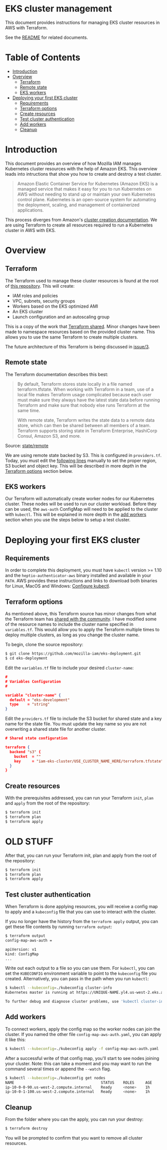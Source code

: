 # EKS cluster management

This document provides instructions for managing EKS cluster resources in AWS with Terraform.

See the [README](./README.md) for related documents.

# Table of Contents

- [Introduction](#toc-introduction)
- [Overview](#toc-overview)
  - [Terraform](#toc-terraform)
  - [Remote state](#toc-remote-state)
  - [EKS workers](#toc-workers)
- [Deploying your first EKS cluster](#toc-first-cluster)
  - [Requirements](#toc-requirements)
  - [Terraform options](#toc-terraform-options)
  - [Create resources](#toc-terraform-apply)
  - [Test cluster authentication](#toc-test-auth)
  - [Add workers](#toc-add-workers)
  - [Cleanup](#toc-cleanup)

# <a id="toc-introduction"></a>Introduction

This document provides an overview of how Mozilla IAM manages Kubernetes cluster resources with the help of Amazon EKS. This overview leads into intructions that show you how to create and destroy a test cluster.

>Amazon Elastic Container Service for Kubernetes (Amazon EKS) is a managed service that makes it easy for you to run Kubernetes on AWS without needing to stand up or maintain your own Kubernetes control plane. Kubernetes is an open-source system for automating the deployment, scaling, and management of containerized applications.

This process diverges from Amazon's [cluster creation documentation](https://docs.aws.amazon.com/eks/latest/userguide/create-cluster.html). We are using Terraform to create all resources required to run a Kubernetes cluster in AWS with EKS.

# <a id="toc-overview"></a>Overview

## <a id="toc-terraform"></a>Terraform

The Terraform used to manage these cluster resources is found at the root of [this repository](https://github.com/mozilla-iam/eks-deployment). This will create:

- IAM roles and policies
- VPC, subnets, security groups
- Workers based on the EKS optimized AMI
- An EKS cluster
- Launch configuration and an autoscaling group

This is a copy of the work that [Terraform shared](https://www.terraform.io/docs/providers/aws/guides/eks-getting-started.html). Minor changes have been made to namespace resources based on the provided cluster name. This allows you to use the same Terraform to create multiple clusters.

The future architecture of this Terraform is being discussed in [issue/3](https://github.com/mozilla-iam/eks-deployment/issues/3).

## <a id="toc-remote-state"></a>Remote state

The Terraform documentation describes this best:

>By default, Terraform stores state locally in a file named terraform.tfstate. When working with Terraform in a team, use of a local file makes Terraform usage complicated because each user must make sure they always have the latest state data before running Terraform and make sure that nobody else runs Terraform at the same time.
>
>With remote state, Terraform writes the state data to a remote data store, which can then be shared between all members of a team. Terraform supports storing state in Terraform Enterprise, HashiCorp Consul, Amazon S3, and more.

Source: [state/remote](https://www.terraform.io/docs/state/remote.html)

We are using remote state backed by S3. This is configured in `providers.tf`. Today, you must edit the [following lines](https://github.com/mozilla-iam/eks-deployment/blob/master/providers.tf#L21-L28) manually to set the proper region, S3 bucket and object key. This will be described in more depth in the [Terraform options](#toc-terraform-options) section below.

## <a id="toc-workers"></a>EKS workers

Our Terraform will automatically create worker nodes for our Kubernetes cluster. These nodes will be used to run our cluster workload. Before they can be used, the `aws-auth` ConfigMap will need to be applied to the cluster with `kubectl`. This will be explained in more depth in the [add workers](#toc-add-workers) section when you use the steps below to setup a test cluster.

# <a id="toc-first-cluster"></a>Deploying your first EKS cluster

## <a id="toc-requirements"></a>Requirements

In order to complete this deployment, you must have `kubectl` version >= 1.10 and the `heptio-authenticator-aws` binary installed and available in your `PATH`. AWS provides these instructions and links to download both binaries for Linux, MacOS and Windows: [Configure kubectl](https://docs.aws.amazon.com/eks/latest/userguide/configure-kubectl.html).

## <a id="toc-terraform-options"></a>Terraform options

As mentioned above, this Terraform source has minor changes from what the Terraform team has [shared with the community](https://github.com/terraform-providers/terraform-provider-aws/tree/master/examples/eks-getting-started).
I have modified some of the resource names to include the cluster name specified
in `variables.tf`. This would allow you to apply the Terraform multiple times to
deploy multiple clusters, as long as you change the cluster name.

To begin, clone the source repository:

```sh
$ git clone https://github.com/mozilla-iam/eks-deployment.git
$ cd eks-deployment
```

Edit the `variables.tf` file to include your desired `cluster-name`:

```json
#
# Variables Configuration
#

variable "cluster-name" {
  default = "eks-development"
  type    = "string"
}
```

Edit the `providers.tf` file to include the S3 bucket for shared state and a
key name for the state file. You must update the key name so you are not
overwriting a shared state file for another cluster.

```json
# Shared state configuration

terraform {
  backend "s3" {
    bucket  = ""
    key     = "iam-eks-cluster/USE_CLUSTER_NAME_HERE/terraform.tfstate"
  }
}
```

## <a id="toc-terraform-apply"></a>Create resources

With the prerequisites addressed, you can run your Terraform `init`, `plan` and `apply` from the root of the repository:

```sh
$ terraform init
$ terraform plan
$ terraform apply
```

# OLD STUFF

After that, you can run your Terraform init, plan and apply from the root of the
repository:

```sh
$ terraform init
$ terraform plan
$ terraform apply
```

## <a id="toc-test-auth"></a>Test cluster authentication

When Terraform is done applying resources, you will receive a config map to apply and a `kubeconfig` file that you can use to interact with the cluster.

If you no longer have the history from the `terraform apply` output, you can get
these file contents by running `terraform output`:

```sh
$ terraform output
config-map-aws-auth =

apiVersion: v1
kind: ConfigMap
...
```

Write out each output to a file so you can use them. For `kubectl`, you can set
the `KUBECONFIG` environment variable to point to the `kubeconfig` file you
created. Alternatively, you can pass in the path when you run `kubectl`:

```sh
$ kubectl --kubeconfig=./kubeconfig cluster-info
Kubernetes master is running at https://UNIQUE-NAME.yl4.us-west-2.eks.amazonaws.com

To further debug and diagnose cluster problems, use 'kubectl cluster-info dump'.
```

## <a id="#toc-add-workers"></a>Add workers

To connect workers, apply the config map so the worker nodes can join the cluster. If you named the other file `config-map-aws-auth.yaml`, you can apply
it like this:

```sh
$ kubectl --kubeconfig=./kubeconfig apply -f config-map-aws-auth.yaml
```

After a successful write of that config map, you'll start to see nodes joining
your cluster. Note: this can take a moment and you may want to run the command several times or append the `--watch` flag.

```sh
$ kubectl --kubeconfig=./kubeconfig get nodes
NAME                                       STATUS    ROLES     AGE       VERSION
ip-10-0-0-90.us-west-2.compute.internal    Ready     <none>    1h        v1.10.3
ip-10-0-1-100.us-west-2.compute.internal   Ready     <none>    1h        v1.10.3
```

## <a id="toc-cleanup"></a>Cleanup

From the folder where you can the apply, you can run your destroy:

```sh
$ terraform destroy
```

You will be prompted to confirm that you want to remove all cluster resources.
